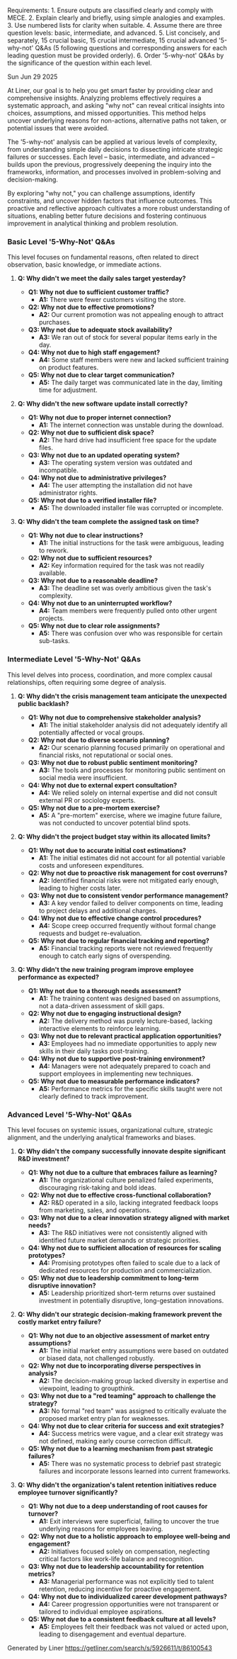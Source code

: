 Requirements: 1. Ensure outputs are classified clearly and comply with MECE. 2. Explain clearly and briefly, using simple analogies and examples. 3. Use numbered lists for clarity when suitable. 4. Assume there are three question levels: basic, intermediate, and advanced. 5. List concisely, and separately, 15 crucial basic, 15 crucial intermediate, 15 crucial advanced '5-why-not' Q&As (5 following questions and corresponding answers for each leading question must be provided orderly). 6. Order '5-why-not' Q&As by the significance of the question within each level.

Sun Jun 29 2025

At Liner, our goal is to help you get smart faster by providing clear and comprehensive insights. Analyzing problems effectively requires a systematic approach, and asking "why not" can reveal critical insights into choices, assumptions, and missed opportunities. This method helps uncover underlying reasons for non-actions, alternative paths not taken, or potential issues that were avoided.

The '5-why-not' analysis can be applied at various levels of complexity, from understanding simple daily decisions to dissecting intricate strategic failures or successes. Each level – basic, intermediate, and advanced – builds upon the previous, progressively deepening the inquiry into the frameworks, information, and processes involved in problem-solving and decision-making.

By exploring "why not," you can challenge assumptions, identify constraints, and uncover hidden factors that influence outcomes. This proactive and reflective approach cultivates a more robust understanding of situations, enabling better future decisions and fostering continuous improvement in analytical thinking and problem resolution.

### Basic Level '5-Why-Not' Q&As

This level focuses on fundamental reasons, often related to direct observation, basic knowledge, or immediate actions.

1.  **Q: Why didn't we meet the daily sales target yesterday?**
    *   **Q1: Why not due to sufficient customer traffic?**
        *   **A1:** There were fewer customers visiting the store.
    *   **Q2: Why not due to effective promotions?**
        *   **A2:** Our current promotion was not appealing enough to attract purchases.
    *   **Q3: Why not due to adequate stock availability?**
        *   **A3:** We ran out of stock for several popular items early in the day.
    *   **Q4: Why not due to high staff engagement?**
        *   **A4:** Some staff members were new and lacked sufficient training on product features.
    *   **Q5: Why not due to clear target communication?**
        *   **A5:** The daily target was communicated late in the day, limiting time for adjustment.

2.  **Q: Why didn't the new software update install correctly?**
    *   **Q1: Why not due to proper internet connection?**
        *   **A1:** The internet connection was unstable during the download.
    *   **Q2: Why not due to sufficient disk space?**
        *   **A2:** The hard drive had insufficient free space for the update files.
    *   **Q3: Why not due to an updated operating system?**
        *   **A3:** The operating system version was outdated and incompatible.
    *   **Q4: Why not due to administrative privileges?**
        *   **A4:** The user attempting the installation did not have administrator rights.
    *   **Q5: Why not due to a verified installer file?**
        *   **A5:** The downloaded installer file was corrupted or incomplete.

3.  **Q: Why didn't the team complete the assigned task on time?**
    *   **Q1: Why not due to clear instructions?**
        *   **A1:** The initial instructions for the task were ambiguous, leading to rework.
    *   **Q2: Why not due to sufficient resources?**
        *   **A2:** Key information required for the task was not readily available.
    *   **Q3: Why not due to a reasonable deadline?**
        *   **A3:** The deadline set was overly ambitious given the task's complexity.
    *   **Q4: Why not due to an uninterrupted workflow?**
        *   **A4:** Team members were frequently pulled onto other urgent projects.
    *   **Q5: Why not due to clear role assignments?**
        *   **A5:** There was confusion over who was responsible for certain sub-tasks.

### Intermediate Level '5-Why-Not' Q&As

This level delves into process, coordination, and more complex causal relationships, often requiring some degree of analysis.

1.  **Q: Why didn't the crisis management team anticipate the unexpected public backlash?**
    *   **Q1: Why not due to comprehensive stakeholder analysis?**
        *   **A1:** The initial stakeholder analysis did not adequately identify all potentially affected or vocal groups.
    *   **Q2: Why not due to diverse scenario planning?**
        *   **A2:** Our scenario planning focused primarily on operational and financial risks, not reputational or social ones.
    *   **Q3: Why not due to robust public sentiment monitoring?**
        *   **A3:** The tools and processes for monitoring public sentiment on social media were insufficient.
    *   **Q4: Why not due to external expert consultation?**
        *   **A4:** We relied solely on internal expertise and did not consult external PR or sociology experts.
    *   **Q5: Why not due to a pre-mortem exercise?**
        *   **A5:** A "pre-mortem" exercise, where we imagine future failure, was not conducted to uncover potential blind spots.

2.  **Q: Why didn't the project budget stay within its allocated limits?**
    *   **Q1: Why not due to accurate initial cost estimations?**
        *   **A1:** The initial estimates did not account for all potential variable costs and unforeseen expenditures.
    *   **Q2: Why not due to proactive risk management for cost overruns?**
        *   **A2:** Identified financial risks were not mitigated early enough, leading to higher costs later.
    *   **Q3: Why not due to consistent vendor performance management?**
        *   **A3:** A key vendor failed to deliver components on time, leading to project delays and additional charges.
    *   **Q4: Why not due to effective change control procedures?**
        *   **A4:** Scope creep occurred frequently without formal change requests and budget re-evaluation.
    *   **Q5: Why not due to regular financial tracking and reporting?**
        *   **A5:** Financial tracking reports were not reviewed frequently enough to catch early signs of overspending.

3.  **Q: Why didn't the new training program improve employee performance as expected?**
    *   **Q1: Why not due to a thorough needs assessment?**
        *   **A1:** The training content was designed based on assumptions, not a data-driven assessment of skill gaps.
    *   **Q2: Why not due to engaging instructional design?**
        *   **A2:** The delivery method was purely lecture-based, lacking interactive elements to reinforce learning.
    *   **Q3: Why not due to relevant practical application opportunities?**
        *   **A3:** Employees had no immediate opportunities to apply new skills in their daily tasks post-training.
    *   **Q4: Why not due to supportive post-training environment?**
        *   **A4:** Managers were not adequately prepared to coach and support employees in implementing new techniques.
    *   **Q5: Why not due to measurable performance indicators?**
        *   **A5:** Performance metrics for the specific skills taught were not clearly defined to track improvement.

### Advanced Level '5-Why-Not' Q&As

This level focuses on systemic issues, organizational culture, strategic alignment, and the underlying analytical frameworks and biases.

1.  **Q: Why didn't the company successfully innovate despite significant R&D investment?**
    *   **Q1: Why not due to a culture that embraces failure as learning?**
        *   **A1:** The organizational culture penalized failed experiments, discouraging risk-taking and bold ideas.
    *   **Q2: Why not due to effective cross-functional collaboration?**
        *   **A2:** R&D operated in a silo, lacking integrated feedback loops from marketing, sales, and operations.
    *   **Q3: Why not due to a clear innovation strategy aligned with market needs?**
        *   **A3:** The R&D initiatives were not consistently aligned with identified future market demands or strategic priorities.
    *   **Q4: Why not due to sufficient allocation of resources for scaling prototypes?**
        *   **A4:** Promising prototypes often failed to scale due to a lack of dedicated resources for production and commercialization.
    *   **Q5: Why not due to leadership commitment to long-term disruptive innovation?**
        *   **A5:** Leadership prioritized short-term returns over sustained investment in potentially disruptive, long-gestation innovations.

2.  **Q: Why didn't our strategic decision-making framework prevent the costly market entry failure?**
    *   **Q1: Why not due to an objective assessment of market entry assumptions?**
        *   **A1:** The initial market entry assumptions were based on outdated or biased data, not challenged robustly.
    *   **Q2: Why not due to incorporating diverse perspectives in analysis?**
        *   **A2:** The decision-making group lacked diversity in expertise and viewpoint, leading to groupthink.
    *   **Q3: Why not due to a "red teaming" approach to challenge the strategy?**
        *   **A3:** No formal "red team" was assigned to critically evaluate the proposed market entry plan for weaknesses.
    *   **Q4: Why not due to clear criteria for success and exit strategies?**
        *   **A4:** Success metrics were vague, and a clear exit strategy was not defined, making early course correction difficult.
    *   **Q5: Why not due to a learning mechanism from past strategic failures?**
        *   **A5:** There was no systematic process to debrief past strategic failures and incorporate lessons learned into current frameworks.

3.  **Q: Why didn't the organization's talent retention initiatives reduce employee turnover significantly?**
    *   **Q1: Why not due to a deep understanding of root causes for turnover?**
        *   **A1:** Exit interviews were superficial, failing to uncover the true underlying reasons for employees leaving.
    *   **Q2: Why not due to a holistic approach to employee well-being and engagement?**
        *   **A2:** Initiatives focused solely on compensation, neglecting critical factors like work-life balance and recognition.
    *   **Q3: Why not due to leadership accountability for retention metrics?**
        *   **A3:** Managerial performance was not explicitly tied to talent retention, reducing incentive for proactive engagement.
    *   **Q4: Why not due to individualized career development pathways?**
        *   **A4:** Career progression opportunities were not transparent or tailored to individual employee aspirations.
    *   **Q5: Why not due to a consistent feedback culture at all levels?**
        *   **A5:** Employees felt their feedback was not valued or acted upon, leading to disengagement and eventual departure.

Generated by Liner
https://getliner.com/search/s/5926611/t/86100543